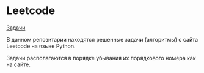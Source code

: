 # Leetcode

[Задачи]()

В данном репозитарии находятся решенные задачи (алгоритмы) с сайта Leetcode на языке Python.

Задачи располагаются в порядке убывания их порядкового номера как на сайте.
